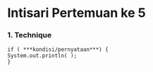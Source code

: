 # Intisari Pertemuan ke 5
### 1. Technique 
    if ( ***kondisi/pernyataan***) {
    System.out.println( );
    }